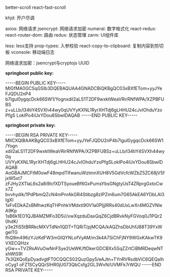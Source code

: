 better-scroll
react-fast-scroll

khjd: 开户尽调

axios: 网络请求
jsencrypt: 网络请求加密
numeral: 数字格式化
react-redux: 
react-router-dom: 路由 
redux: 状态管理
zarm: UI组件库

less: less支持
prop-types: 入参校验
react-copy-to-clipboard: 复制内容到剪切板
vconsole: 移动端日志


网络请求加密：jsencrypt与cryptojs
UUID

**springboot public key:**

-----BEGIN PUBLIC KEY-----
MIGfMA0GCSqGSIb3DQEBAQUAA4GNADCBiQKBgQC03xBXfETom+yyJYeFJQDU2nP4
b7lgul0ygqcDck66SW1/Yognxdil2aLS1T2DF9wxktWeaVRirRNfWPA/XZPBFUBS
z+uLLb/l34tiY4SVXh44wy0qUVYyKXNL1RyrXHTdj6gLHHU24cJvlOhduYzoPfgS
LokIPo4iUxYDou8SbwIDAQAB
-----END PUBLIC KEY-----

**springboot private key:**

-----BEGIN RSA PRIVATE KEY-----
MIICXQIBAAKBgQC03xBXfETom+yyJYeFJQDU2nP4b7lgul0ygqcDck66SW1/Yogn
xdil2aLS1T2DF9wxktWeaVRirRNfWPA/XZPBFUBSz+uLLb/l34tiY4SVXh44wy0q
UVYyKXNL1RyrXHTdj6gLHHU24cJvlOhduYzoPfgSLokIPo4iUxYDou8SbwIDAQAB
AoGBAJMCFtM0owF48mpdTIfwanuWztmnXUH8V5GdVcfcWZbZ5ZC68jV5fjxW5xt7
zFJHy2XTlaL6s2a8i9lcfXDTSyoueBf6GxPumsYbsGNgtyUsT4ZRprgGxtoCwx7Z
bvvhydik/1PdPbmQZcN4mPnrAkGR4Stibzg8zIPZm6um7G65AkEA6YDbLAI3IgXI
1xFvEDkAZxBMhwzKqTHPnhkVMdxti90V1a0PljjIRRs40dUxLwXr4MGZVNIeA9Kp
1sB6k1EO1QJBAMZMFo3D5i//xwXqzduDaxQqZ6CjdBRvkNyFGVoq0J1PQr20hdK/
y3e2fiS5tBRRkcMXVTdNn1QDT+TQRiT/pjMCQA/kAQZhsDbUhfJ88T39YxWgelTG
fhQ9m496zYJzKdFW3mGIQYNLofVyAM/m3k4A7SiChFjNY9WGxKAkwTK9VXECQHzx
yGw++TVZRsAVuOwNnFSye2UeWK/ftDkerGDCBXx5SqZZrtCiBMRDeqwNTshWtS9l
7k3QXQoEpDyadvgtFT0CQQCS02QuzGpy5/eAJtn+TYnRVRsdbViC6QEQaIhoCyg1
oFZ1SCyQQrSlHR0jU073QbCsfg2GL3WvN/UVMFk7rWQU
-----END RSA PRIVATE KEY-----

